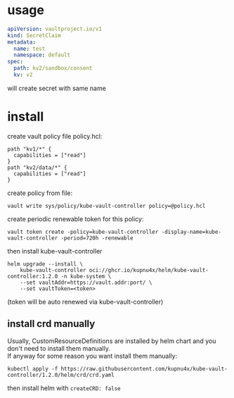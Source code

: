 # usage
```yaml
apiVersion: vaultproject.io/v1
kind: SecretClaim
metadata:
  name: test
  namespace: default
spec:
  path: kv2/sandbox/consent
  kv: v2
```
will create secret with same name

# install
create vault policy file policy.hcl:
```hcl
path "kv1/*" {
  capabilities = ["read"]
}
path "kv2/data/*" {
  capabilities = ["read"]
}
```
create policy from file:
```shell script
vault write sys/policy/kube-vault-controller policy=@policy.hcl
```
create periodic renewable token for this policy:
```shell script
vault token create -policy=kube-vault-controller -display-name=kube-vault-controller -period=720h -renewable
```
then install kube-vault-controller
```shell script
helm upgrade --install \
    kube-vault-controller oci://ghcr.io/kupnu4x/helm/kube-vault-controller:1.2.0 -n kube-system \
    --set vaultAddr=https://vault.addr:port/ \
    --set vaultToken=<token>
```
(token will be auto renewed via kube-vault-controller)

## install crd manually
Usually, CustomResourceDefinitions are installed by helm chart and you don't need to install them manually.  
If anyway for some reason you want install them manually:
```shell script
kubectl apply -f https://raw.githubusercontent.com/kupnu4x/kube-vault-controller/1.2.0/helm/crd/crd.yaml
```
then install helm with `createCRD: false`
